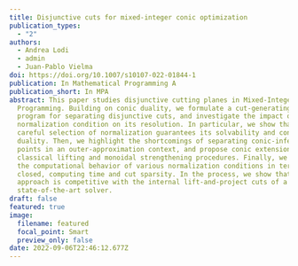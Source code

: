 ```yaml
---
title: Disjunctive cuts for mixed-integer conic optimization
publication_types:
  - "2"
authors:
  - Andrea Lodi
  - admin
  - Juan-Pablo Vielma
doi: https://doi.org/10.1007/s10107-022-01844-1
publication: In Mathematical Programming A
publication_short: In MPA
abstract: This paper studies disjunctive cutting planes in Mixed-Integer Conic
  Programming. Building on conic duality, we formulate a cut-generating conic
  program for separating disjunctive cuts, and investigate the impact of the
  normalization condition on its resolution. In particular, we show that a
  careful selection of normalization guarantees its solvability and conic strong
  duality. Then, we highlight the shortcomings of separating conic-infeasible
  points in an outer-approximation context, and propose conic extensions to the
  classical lifting and monoidal strengthening procedures. Finally, we assess
  the computational behavior of various normalization conditions in terms of gap
  closed, computing time and cut sparsity. In the process, we show that our
  approach is competitive with the internal lift-and-project cuts of a
  state-of-the-art solver.
draft: false
featured: true
image:
  filename: featured
  focal_point: Smart
  preview_only: false
date: 2022-09-06T22:46:12.677Z
---
```

